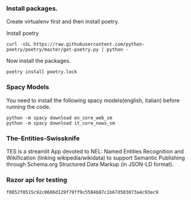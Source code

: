 ### Install packages.
Create virtualenv first and then install poetry.

Install poetry
```shell
curl -sSL https://raw.githubusercontent.com/python-poetry/poetry/master/get-poetry.py | python -
```
Now install the packages.

```shell
poetry install poetry.lock
```

### Spacy Models
You need to install the following spacy models(english, italian) before running the code.
```shell
python -m spacy download en_core_web_sm
python -m spacy download it_core_news_sm
```

### The-Entities-Swissknife
TES is a streamlit App devoted to NEL: Named Entities Recognition and Wikification (linking wikipedia/wikidata) to support Semantic Publishing through Schema.org Structured Data Markup (in JSON-LD format).


### Razor api for testing
```text
f0852f0515c92c0686d129f79ff9c5584b87c1b67d503073a4c93ec9
```
